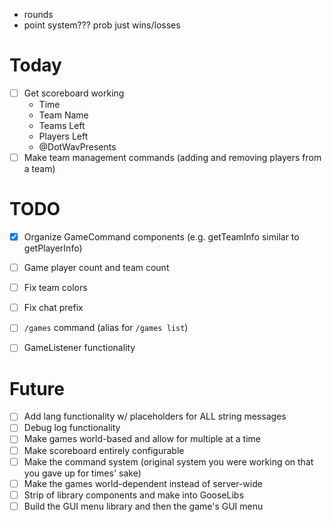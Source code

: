 - rounds
- point system??? prob just wins/losses

# Today
- [ ] Get scoreboard working
  - Time
  - Team Name
  - Teams Left
  - Players Left
  - @DotWavPresents
- [ ] Make team management commands (adding and removing players from a team)

# TODO
- [x] Organize GameCommand components (e.g. getTeamInfo similar to getPlayerInfo)
- [ ] Game player count and team count
- [ ] Fix team colors
- [ ] Fix chat prefix
- [ ] `/games` command (alias for `/games list`)
- [ ] GameListener functionality


# Future
- [ ] Add lang functionality w/ placeholders for ALL string messages
- [ ] Debug log functionality
- [ ] Make games world-based and allow for multiple at a time
- [ ] Make scoreboard entirely configurable
- [ ] Make the command system (original system you were working on that you gave up for times' sake)
- [ ] Make the games world-dependent instead of server-wide
- [ ] Strip of library components and make into GooseLibs
- [ ] Build the GUI menu library and then the game's GUI menu
